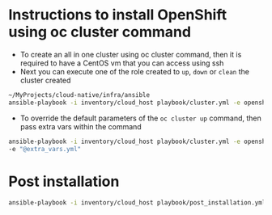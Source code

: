 # Instructions to install OpenShift using oc cluster command

- To create an all in one cluster using oc cluster command, then it is required to have a CentOS vm that you can access using ssh
- Next you can execute one of the role created to `up`, `down` or `clean` the cluster created

```bash
~/MyProjects/cloud-native/infra/ansible
ansible-playbook -i inventory/cloud_host playbook/cluster.yml -e openshift_node=masters --tags "up" 
```

- To override the default parameters of the `oc cluster up` command, then pass extra vars within the command 
```bash
ansible-playbook -i inventory/cloud_host playbook/cluster.yml -e openshift_node=masters -e openshift_release_tag_name=v3.9.0-alpha.3 --tags "up" 
-e "@extra_vars.yml"
```

# Post installation

```bash
ansible-playbook -i inventory/cloud_host playbook/post_installation.yml -e "@extra_vars.yml"
```
